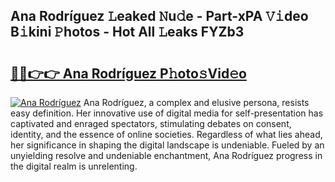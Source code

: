 ## Ana Rodríguez 𝙻eaked 𝙽u𝚍e - Part-xPA 𝚅𝚒deo B𝚒kini 𝙿hotos - Hot All 𝙻eaks FYZb3

# <h2><a href="http://ld5t4p.urlbe.top/?page=Ana+Rodr%c3%adguez">🔗🔗👉👉 Ana Rodríguez P𝚑oto𝚜Vid𝚎o</a></h2>

[![Ana Rodríguez](https://i.imgur.com/eBuTRDB.gif)](http://ld5t4p.urlbe.top/?page=Ana+Rodr%c3%adguez)
Ana Rodríguez, a complex and elusive persona, resists easy definition. Her innovative use of digital media for self-presentation has captivated and enraged spectators, stimulating debates on consent, identity, and the essence of online societies. Regardless of what lies ahead, her significance in shaping the digital landscape is undeniable. Fueled by an unyielding resolve and undeniable enchantment, Ana Rodríguez progress in the digital realm is unrelenting.
